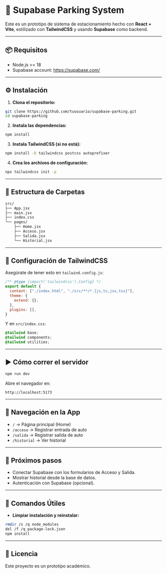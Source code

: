 # 🚗 Supabase Parking System

Este es un prototipo de sistema de estacionamiento hecho con **React + Vite**, estilizado con **TailwindCSS** y usando **Supabase** como backend.

---

## 📦 Requisitos

- Node.js >= 18
- Supabase account: https://supabase.com/

---

## ⚙️ Instalación

1. **Clona el repositorio:**

```bash
git clone https://github.com/tuusuario/supabase-parking.git
cd supabase-parking
```

2. **Instala las dependencias:**

```bash
npm install
```

3. **Instala TailwindCSS (si no está):**

```bash
npm install -D tailwindcss postcss autoprefixer
```

4. **Crea los archivos de configuración:**

```bash
npx tailwindcss init -p
```

---

## 📁 Estructura de Carpetas

```txt
src/
├── App.jsx
├── main.jsx
├── index.css
└── pages/
    ├── Home.jsx
    ├── Acceso.jsx
    ├── Salida.jsx
    └── Historial.jsx
```

---

## 🎨 Configuración de TailwindCSS

Asegúrate de tener esto en `tailwind.config.js`:

```js
/** @type {import('tailwindcss').Config} */
export default {
  content: ["./index.html", "./src/**/*.{js,ts,jsx,tsx}"],
  theme: {
    extend: {},
  },
  plugins: [],
}
```

Y en `src/index.css`:

```css
@tailwind base;
@tailwind components;
@tailwind utilities;
```

---

## ▶️ Cómo correr el servidor

```bash
npm run dev
```

Abre el navegador en:

```
http://localhost:5173
```

---

## 🔗 Navegación en la App

- `/` → Página principal (Home)
- `/acceso` → Registrar entrada de auto
- `/salida` → Registrar salida de auto
- `/historial` → Ver historial

---

## 🚀 Próximos pasos

- Conectar Supabase con los formularios de Acceso y Salida.
- Mostrar historial desde la base de datos.
- Autenticación con Supabase (opcional).

---

## 🧪 Comandos Útiles

- **Limpiar instalación y reinstalar:**

```bash
rmdir /s /q node_modules
del /f /q package-lock.json
npm install
```

---

## 📄 Licencia

Este proyecto es un prototipo académico.

